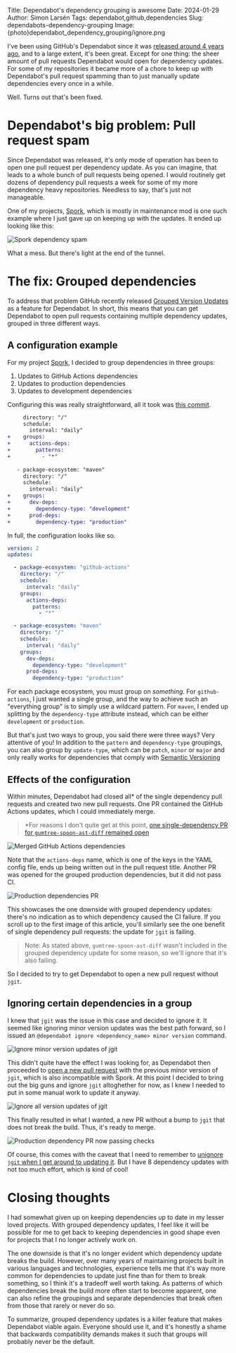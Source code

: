 Title: Dependabot's dependency grouping is awesome
Date: 2024-01-29
Author: Simon Larsén
Tags: dependabot,github,dependencies
Slug: dependabots-dependency-grouping
Image: {photo}dependabot_dependency_grouping/ignore.png

I've been using GitHub's Dependabot since it was [released around 4 years
ago](https://github.blog/2020-06-01-keep-all-your-packages-up-to-date-with-dependabot/),
and to a large extent, it's been great. Except for one thing: the sheer amount
of pull requests Dependabot would open for dependency updates. For some of my
repositories it became more of a chore to keep up with Dependabot's pull request
spamming than to just manually update dependencies every once in a while.

Well. Turns out that's been fixed.

# Dependabot's big problem: Pull request spam
Since Dependabot was released, it's only mode of operation has been to open one
pull request per dependency update. As you can imagine, that leads to a whole
bunch of pull requests being opened. I would routinely get dozens of dependency
pull requests a week for some of my more dependency heavy repositories. Needless
to say, that's just not manageable.

One of my projects, [Spork](https://github.com/kth-assert/spork), which is
mostly in maintenance mod is one such example where I just gave up on keeping up
with the updates. It ended up looking like this:

![Spork dependency spam]({photo}dependabot_dependency_grouping/pr-spam.png)

What a mess. But there's light at the end of the tunnel.

# The fix: Grouped dependencies
To address that problem GitHub recently released
[Grouped Version Updates](https://github.blog/changelog/2023-08-24-grouped-version-updates-for-dependabot-are-generally-available/)
as a feature for Dependabot. In short, this means that you can get Dependabot
to open pull requests containing multiple dependency updates, grouped in three
different ways.

## A configuration example
For my project [Spork](https://github.com/kth-assert/spork), I decided to group
dependencies in three groups:

1. Updates to GitHub Actions dependencies
2. Updates to production dependencies
3. Updates to development dependencies

Configuring this was really straightforward, all it took was [this
commit](https://github.com/ASSERT-KTH/spork/commit/ac3051e07bc6632c4f41f74feb60ffc555fce1cd).

```diff
     directory: "/"
     schedule:
       interval: "daily"
+    groups:
+      actions-deps:
+        patterns:
+          - "*"
 
   - package-ecosystem: "maven"
     directory: "/"
     schedule:
       interval: "daily"
+    groups:
+      dev-deps:
+        dependency-type: "development"
+      prod-deps:
+        dependency-type: "production"
```

In full, the configuration looks like so.

```yaml
version: 2
updates:

  - package-ecosystem: "github-actions"
    directory: "/"
    schedule:
      interval: "daily"
    groups:
      actions-deps:
        patterns:
          - "*"

  - package-ecosystem: "maven"
    directory: "/"
    schedule:
      interval: "daily"
    groups:
      dev-deps:
        dependency-type: "development"
      prod-deps:
        dependency-type: "production"
```

For each package ecosystem, you must group on _something_. For
`github-actions`, I just wanted a single group, and the way to achieve such an
"everything group" is to simply use a wildcard pattern. For `maven`, I ended up
splitting by the `dependency-type` attribute instead, which can be either
`development` or `production`.

But that's just two ways to group, you said there were three ways? Very
attentive of you! In addition to the `pattern` and `dependency-type` groupings,
you can also group by `update-type`, which can be `patch`, `minor` or `major`
and only really works for dependencies that comply with [Semantic
Versioning](https://semver.org/)

## Effects of the configuration
Within minutes, Dependabot had closed all\* of the single dependency pull requests
and created two new pull requests. One PR contained the GitHub Actions updates,
which I could immediately merge.

> \*For reasons I don't quite get at this point,
> [one single-dependency PR for `gumtree-spoon-ast-diff` remained
> open](https://github.com/ASSERT-KTH/spork/pull/458)

![Merged GitHub Actions dependencies]({photo}dependabot_dependency_grouping/actions_deps.png)

Note that the `actions-deps` name, which is one of the keys in the YAML config
file, ends up being written out in the pull request title. Another PR was opened
for the grouped production dependencies, but it did not pass CI.

![Production dependencies PR]({photo}dependabot_dependency_grouping/prod-deps.png)

This showcases the one downside with grouped dependency updates: there's no
indication as to which dependency caused the CI failure. If you scroll up to the
first image of this article, you'll similarly see the one benefit of single
dependency pull requests: the update for `jgit` is failing.

> Note: As stated above, `gumtree-spoon-ast-diff` wasn't included in the grouped
> dependency update for some reason, so we'll ignore that it's also failing.

So I decided to try to get Dependabot to open a new pull request without `jgit`.

## Ignoring certain dependencies in a group
I knew that `jgit` was the issue in this case and decided to ignore it. It
seemed like ignoring minor version updates was the best path forward, so I
issued an `@dependabot ignore <dependency_name> minor version` command.

![Ignore minor version updates of jgit]({photo}dependabot_dependency_grouping/ignore_minor.png)

This didn't quite have the effect I was looking for, as Dependabot then
proceeded to
[open a new pull request](https://github.com/ASSERT-KTH/spork/pull/485)
with the previous minor version of `jgit`, which is also incompatible with
Spork. At this point I decided to bring out the big guns and ignore `jgit`
altoghether for now, as I knew I needed to put in some manual work to update it
anyway.

![Ignore all version updates of jgit]({photo}dependabot_dependency_grouping/ignore.png)

This finally resulted in what I wanted, a new PR without a bump to `jgit` that
does not break the build. Thus, it's ready to merge.

![Production dependency PR now passing checks]({photo}dependabot_dependency_grouping/green-prod-pr.png)

Of course, this comes with the caveat that I need to remember to [unignore `jgit`
when I get around to updating it](https://github.com/ASSERT-KTH/spork/issues/487).
But I have 8 dependency updates with not too much effort, which is kind of cool!

# Closing thoughts
I had somewhat given up on keeping dependencies up to date in my lesser loved
projects. With grouped dependency updates, I feel like it will be possible for
me to get back to keeping dependencies in good shape even for projects that I no
longer actively work on.

The one downside is that it's no longer evident which dependency update breaks
the build. However, over many years of maintaining projects built in various
languages and technologies, experience tells me that it's way more common for
dependencies to update just fine than for them to break something, so I think
it's a tradeoff well worth taking. As patterns of which dependencies break the
build more often start to become apparent, one can also refine the groupings and
separate dependencies that break often from those that rarely or never do so.

To summarize, grouped dependency updates is a killer feature that makes
Dependabot viable again. Everyone should use it, and it's honestly a shame that
backwards compatibility demands makes it such that groups will probably never be
the default.

